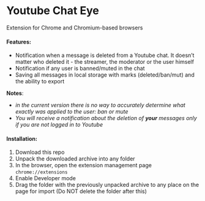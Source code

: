 # Youtube Chat Eye
Extension for Chrome and Chromium-based browsers

#### Features:

 * Notification when a message is deleted from a Youtube chat. It doesn’t matter who deleted it - the streamer, the moderator or the user himself
 * Notification if any user is banned/muted in the chat
 * Saving all messages in local storage with marks (deleted/ban/mut) and the ability to export

**Notes**: 
* *in the current version there is no way to accurately determine what exactly was applied to the user: ban or mute*
* *You will receive a notification about the deletion of **your** messages only if you are not logged in to Youtube*

#### Installation:
1. Download this repo
2. Unpack the downloaded archive into any folder
3. In the browser, open the extension management page `chrome://extensions`
4. Enable Developer mode
5. Drag the folder with the previously unpacked archive to any place on the page for import (Do NOT delete the folder after this)
